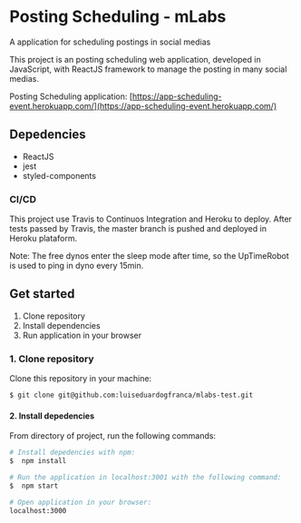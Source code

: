 # Posting Scheduling - mLabs

A application for scheduling postings in social medias

<!-- ![Build Status](https://travis-ci.org/luiseduardogfranca/event-scheduling.svg?branch=master) -->

This project is an posting scheduling web application, developed in JavaScript, with ReactJS framework to manage the posting in many social medias.

Posting Scheduling application: [https://app-scheduling-event.herokuapp.com/](https://app-scheduling-event.herokuapp.com/)

## Depedencies

- ReactJS
- jest
- styled-components

### CI/CD

This project use Travis to Continuos Integration and Heroku to deploy. After tests passed by Travis, the master branch is pushed and deployed in Heroku plataform.

Note: The free dynos enter the sleep mode after time, so the UpTimeRobot is used to ping in dyno every 15min.

## Get started

1. Clone repository
2. Install dependencies
3. Run application in your browser

### 1. Clone repository

Clone this repository in your machine:

```sh
$ git clone git@github.com:luiseduardogfranca/mlabs-test.git
```

#### 2. Install depedencies

From directory of project, run the following commands:

```sh
# Install depedencies with npm:
$  npm install

# Run the application in localhost:3001 with the following command:
$  npm start

# Open application in your browser:
localhost:3000
```
